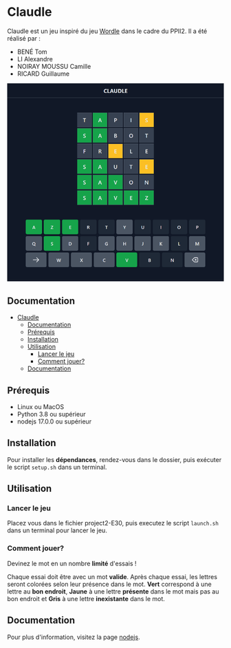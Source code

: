# Claudle

Claudle est un jeu inspiré du jeu [Wordle](https://www.nytimes.com/games/wordle/index.html) dans le cadre du PPII2.
Il a été réalisé par :

- BENÉ Tom
- LI Alexandre
- NOIRAY MOUSSU Camille
- RICARD Guillaume

![Preview](preview.png)

## Documentation

- [Claudle](#claudle)
  - [Documentation](#documentation)
  - [Prérequis](#prérequis)
  - [Installation](#installation)
  - [Utilisation](#utilisation)
    - [Lancer le jeu](#lancer-le-jeu)
    - [Comment jouer?](#comment-jouer)
  - [Documentation](#documentation-1)

## Prérequis

- Linux ou MacOS
- Python 3.8 ou supérieur
- nodejs 17.0.0 ou supérieur

## Installation

Pour installer les **dépendances**, rendez-vous dans le dossier, puis exécuter le script `setup.sh` dans un terminal.

## Utilisation

### Lancer le jeu

Placez vous dans le fichier project2-E30, puis executez le script `launch.sh` dans un terminal pour lancer le jeu.

### Comment jouer?

Devinez le mot en un nombre **limité** d'essais !

Chaque essai doit être avec un mot **valide**.
Après chaque essai, les lettres seront colorées selon leur présence dans le mot.
**Vert** correspond à une lettre au **bon endroit**, **Jaune** à une lettre **présente** dans le mot mais pas au bon endroit et **Gris** à une lettre **inexistante** dans le mot.

## Documentation

Pour plus d'information, visitez la page [nodejs](https://nodejs.org/en/).
